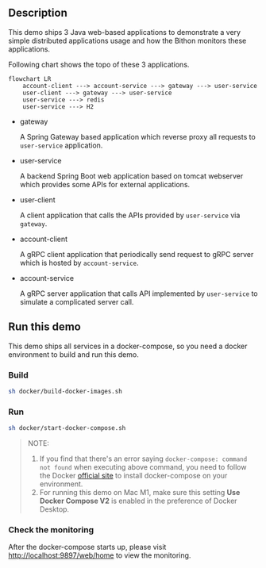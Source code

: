 
## Description

This demo ships 3 Java web-based applications to demonstrate a very simple distributed applications usage and how the Bithon monitors these applications.

Following chart shows the topo of these 3 applications.
```mermaid
flowchart LR
    account-client ---> account-service ---> gateway ---> user-service
    user-client ---> gateway ---> user-service
    user-service ---> redis
    user-service ---> H2
```

- gateway
    
    A Spring Gateway based application which reverse proxy all requests to `user-service` application.

- user-service

    A backend Spring Boot web application based on tomcat webserver which provides some APIs for external applications.

- user-client

    A client application that calls the APIs provided by `user-service` via `gateway`.

- account-client

    A gRPC client application that periodically send request to gRPC server which is hosted by `account-service`.

- account-service

    A gRPC server application that calls API implemented by `user-service` to simulate a complicated server call. 

## Run this demo

This demo ships all services in a docker-compose, so you need a docker environment to build and run this demo.

### Build

```bash
sh docker/build-docker-images.sh
```

### Run

```bash
sh docker/start-docker-compose.sh
```

> NOTE: 
> 
> 1. If you find that there's an error saying `docker-compose: command not found` when executing above command, you need to follow the Docker [official site](https://docs.docker.com/compose/install/) to install docker-compose on your environment.
> 2. For running this demo on Mac M1, make sure this setting **Use Docker Compose V2** is enabled in the preference of Docker Desktop.

### Check the monitoring

After the docker-compose starts up, please visit [http://localhost:9897/web/home](http://localhost:9897/web/home) to view the monitoring.

